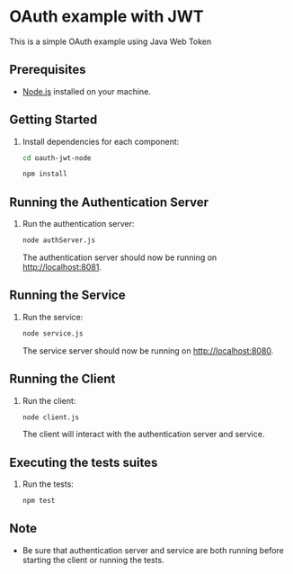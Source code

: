 # OAuth example with JWT

This is a simple OAuth example using Java Web Token

## Prerequisites

- [Node.js](https://nodejs.org/) installed on your machine.

## Getting Started

1. Install dependencies for each component:

    ```bash
    cd oauth-jwt-node

    npm install
    ```

## Running the Authentication Server

1. Run the authentication server:

    ```bash
    node authServer.js
    ```

    The authentication server should now be running on [http://localhost:8081](http://localhost:8081).

## Running the Service

1. Run the service:

    ```bash
    node service.js
    ```

    The service server should now be running on [http://localhost:8080](http://localhost:8080).

## Running the Client

1. Run the client:

    ```bash
    node client.js
    ```

    The client will interact with the authentication server and service.


## Executing the tests suites

 1. Run the tests:

    ```bash
    npm test
    ```

## Note

- Be sure that authentication server and service are both running before starting the client or running the tests.